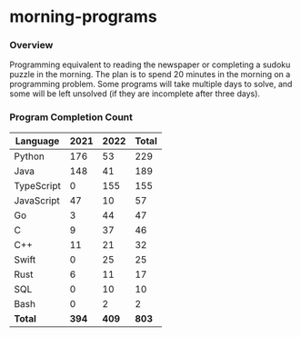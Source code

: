 # morning-programs

### Overview

Programming equivalent to reading the newspaper or completing a sudoku puzzle in the morning.  The plan is to spend 20 
minutes in the morning on a programming problem.  Some programs will take multiple days to solve, and some will be left 
unsolved (if they are incomplete after three days).

### Program Completion Count

| Language     | 2021    | 2022    | Total   |
|--------------|---------|---------|---------|
| Python       | 176     | 53      | 229     |
| Java         | 148     | 41      | 189     |
| TypeScript   | 0       | 155     | 155     |
| JavaScript   | 47      | 10      | 57      |
| Go           | 3       | 44      | 47      |
| C            | 9       | 37      | 46      |
| C++          | 11      | 21      | 32      |
| Swift        | 0       | 25      | 25      |
| Rust         | 6       | 11      | 17      |
| SQL          | 0       | 10      | 10      |
| Bash         | 0       | 2       | 2       |
| **Total**    | **394** | **409** | **803** |
